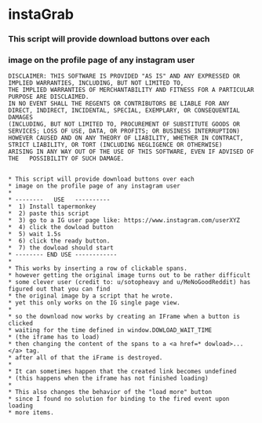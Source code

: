 # instaGrab

###	 This script will provide download buttons over each
###	 image on the profile page of any instagram user



    DISCLAIMER: THIS SOFTWARE IS PROVIDED "AS IS" AND ANY EXPRESSED OR IMPLIED WARRANTIES, INCLUDING, BUT NOT LIMITED TO,
    THE IMPLIED WARRANTIES OF MERCHANTABILITY AND FITNESS FOR A PARTICULAR PURPOSE ARE DISCLAIMED.
    IN NO EVENT SHALL THE REGENTS OR CONTRIBUTORS BE LIABLE FOR ANY DIRECT, INDIRECT, INCIDENTAL, SPECIAL, EXEMPLARY, OR CONSEQUENTIAL DAMAGES
    (INCLUDING, BUT NOT LIMITED TO, PROCUREMENT OF SUBSTITUTE GOODS OR SERVICES; LOSS OF USE, DATA, OR PROFITS; OR BUSINESS INTERRUPTION)
    HOWEVER CAUSED AND ON ANY THEORY OF LIABILITY, WHETHER IN CONTRACT, STRICT LIABILITY, OR TORT (INCLUDING NEGLIGENCE OR OTHERWISE) 
    ARISING IN ANY WAY OUT OF THE USE OF THIS SOFTWARE, EVEN IF ADVISED OF THE   POSSIBILITY OF SUCH DAMAGE.


	* This script will provide download buttons over each
	* image on the profile page of any instagram user
	*
	* --------   USE   ----------
	*  1) Install tapermonkey
	*  2) paste this script
	*  3) go to a IG user page like: https://www.instagram.com/userXYZ
	*  4) click the dowload button
	*  5) wait 1.5s
	*  6) click the ready button.
	*  7) the dowload should start
	* -------- END USE ------------
	*
	* This works by inserting a row of clickable spans.
	* however getting the original image turns out to be rather difficult
	* some clever user (credit to: u/sotopheavy and u/MeNoGoodReddit) has figured out that you can find
	* the original image by a script that he wrote.
	* yet this only works on the IG single page view.
	*
	* so the download now works by creating an IFrame when a button is clicked
	* waiting for the time defined in window.DOWLOAD_WAIT_TIME
	* (the iframe has to load)
	* then changing the content of the spans to a <a href=* dowload>...</a> tag.
	* after all of that the iFrame is destroyed.
	*
	* It can sometimes happen that the created link becomes undefined
	* (this happens when the iframe has not finished loading)
	*
	* This also changes the behavior of the "load more" button
	* since I found no solution for binding to the fired event upon loading
	* more items.
